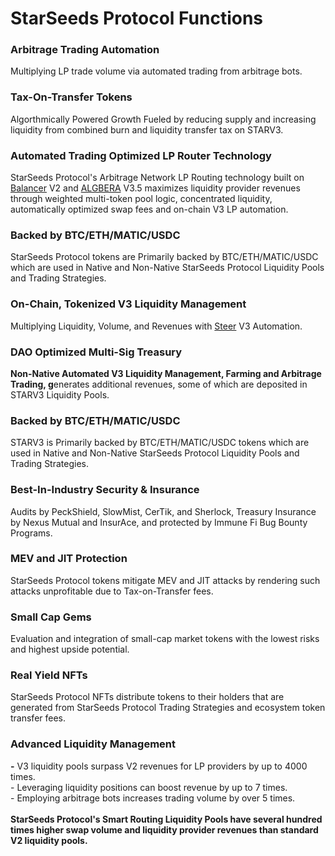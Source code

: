 # StarSeeds Protocol Functions

### Arbitrage Trading Automation

Multiplying LP trade volume via automated trading from arbitrage bots.&#x20;

### Tax-On-Transfer Tokens

Algorthmically Powered Growth Fueled by reducing supply and increasing liquidity from combined burn and liquidity transfer tax on STARV3.&#x20;

### Automated Trading Optimized LP Router Technology

StarSeeds Protocol's Arbitrage Network LP Routing technology built on [Balancer](https://docs.balancer.fi/concepts/overview/basics.html) V2 and [ALGBERA](https://algebra.finance/) V3.5 maximizes liquidity provider revenues through weighted multi-token pool logic, concentrated liquidity, automatically optimized swap fees and on-chain V3 LP automation.&#x20;

### Backed by BTC/ETH/MATIC/USDC

StarSeeds Protocol tokens are Primarily backed by BTC/ETH/MATIC/USDC which are used in Native and Non-Native StarSeeds Protocol Liquidity Pools and Trading Strategies.&#x20;

### On-Chain, Tokenized V3 Liquidity Management&#x20;

Multiplying Liquidity, Volume, and Revenues with [Steer](https://steer.finance) V3 Automation.

### DAO Optimized Multi-Sig Treasury

**Non-Native Automated V3 Liquidity Management, Farming and Arbitrage Trading, g**enerates additional revenues, some of which are deposited in STARV3 Liquidity Pools.&#x20;

### Backed by BTC/ETH/MATIC/USDC

STARV3 is Primarily backed by BTC/ETH/MATIC/USDC tokens which are used in Native and Non-Native StarSeeds Protocol Liquidity Pools and Trading Strategies.&#x20;

### Best-In-Industry Security & Insurance

Audits by PeckShield, SlowMist, CerTik, and Sherlock, Treasury Insurance by Nexus Mutual and InsurAce, and protected by Immune Fi Bug Bounty Programs.&#x20;

### MEV and JIT Protection

StarSeeds Protocol tokens mitigate MEV and JIT attacks by rendering such attacks unprofitable due to Tax-on-Transfer fees.&#x20;

### Small Cap Gems

Evaluation and integration of small-cap market tokens with the lowest risks and highest upside potential.&#x20;

### Real Yield NFTs

StarSeeds Protocol NFTs distribute tokens to their holders that are generated from StarSeeds Protocol Trading Strategies and ecosystem token transfer fees.&#x20;

### Advanced Liquidity Management

**-** V3 liquidity pools surpass V2 revenues for LP providers by up to 4000 times. \
\- Leveraging liquidity positions can boost revenue by up to 7 times.\
\- Employing arbitrage bots increases trading volume by over 5 times.\
\
**StarSeeds Protocol's Smart Routing Liquidity Pools have several hundred times higher swap volume and liquidity provider revenues than standard V2 liquidity pools.**&#x20;

